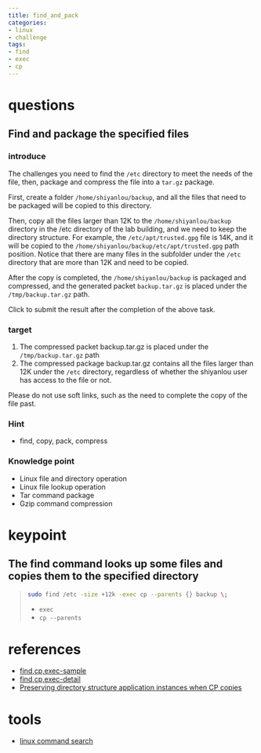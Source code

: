```yaml
---
title: find_and_pack
categories:
- linux
- challenge
tags:
- find
- exec
- cp
---
```



# questions
## Find and package the specified files
### introduce

The challenges you need to find the `/etc` directory to meet the needs of the file, then, package and compress the file into a `tar.gz` package.


First, create a folder `/home/shiyanlou/backup`, and all the files that need to be packaged will be copied to this directory.


Then, copy all the files larger than 12K to the `/home/shiyanlou/backup` directory in the /etc directory of the lab building, and we need to keep the directory structure. For example, the `/etc/apt/trusted.gpg` file is 14K, and it will be copied to the `/home/shiyanlou/backup/etc/apt/trusted.gpg` path position. Notice that there are many files in the subfolder under the `/etc` directory that are more than 12K and need to be copied.


After the copy is completed, the `/home/shiyanlou/backup` is packaged and compressed, and the generated packet `backup.tar.gz` is placed under the `/tmp/backup.tar.gz` path.


Click to submit the result after the completion of the above task.

### target
1. The compressed packet backup.tar.gz is placed under the `/tmp/backup.tar.gz` path
2. The compressed package backup.tar.gz contains all the files larger than 12K under the `/etc` directory, regardless of whether the shiyanlou user has access to the file or not.


Please do not use soft links, such as the need to complete the copy of the file past.


### Hint
- find, copy, pack, compress


### Knowledge point
- Linux file and directory operation
- Linux file lookup operation
- Tar command package
- Gzip command compression



# keypoint

## The find command looks up some files and copies them to the specified directory

> ```bash
> sudo find /etc -size +12k -exec cp --parents {} backup \;
> ```
>
> - `exec`
> - `cp --parents`

# references

- [find,cp,exec-sample](http://blog.csdn.net/longintchar/article/details/51493562)
- [find,cp,exec-detail](https://www.kafan.cn/edu/6999644.html)
- [Preserving directory structure application instances when CP copies](http://blog.csdn.net/wgembed/article/details/39668645)

# tools

- [linux command search](http://man.linuxde.net/)
